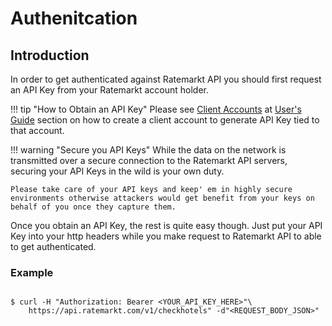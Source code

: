 # Authenitcation

##  Introduction

In order to get authenticated against Ratemarkt API you should first request an API Key from your Ratemarkt account holder.

!!! tip "How to Obtain an API Key"
    Please see [Client Accounts][1] at [User's Guide][2] section on how to create a client account to generate API Key tied to that account.

  [1]: users_guides/client_accounts/index.md
  [2]: users_guides/getting_started.md


!!! warning "Secure you API Keys"
    While the data on the network is transmitted over a secure connection to the Ratemarkt API servers, securing your API Keys in the wild is your own duty.

    Please take care of your API keys and keep' em in highly secure environments otherwise attackers would get benefit from your keys on behalf of you once they capture them.

Once you obtain an API Key, the rest is quite easy though. Just put your API Key into your http headers while you make request to Ratemarkt API to able to get authenticated.

### Example

```terminal

$ curl -H "Authorization: Bearer <YOUR_API_KEY_HERE>"\
    https://api.ratemarkt.com/v1/checkhotels" -d"<REQUEST_BODY_JSON>"

```
